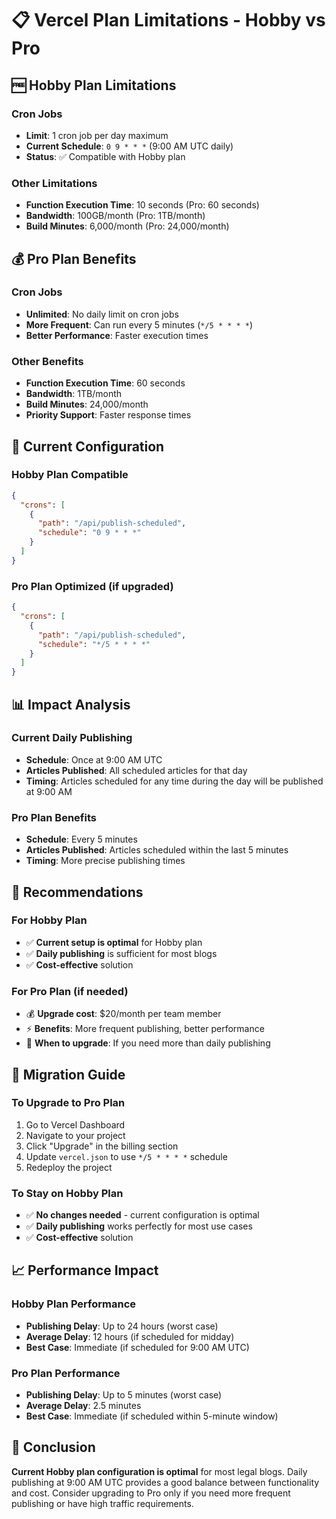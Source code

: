 # 📋 Vercel Plan Limitations - Hobby vs Pro

## 🆓 Hobby Plan Limitations

### Cron Jobs
- **Limit**: 1 cron job per day maximum
- **Current Schedule**: `0 9 * * *` (9:00 AM UTC daily)
- **Status**: ✅ Compatible with Hobby plan

### Other Limitations
- **Function Execution Time**: 10 seconds (Pro: 60 seconds)
- **Bandwidth**: 100GB/month (Pro: 1TB/month)
- **Build Minutes**: 6,000/month (Pro: 24,000/month)

## 💰 Pro Plan Benefits

### Cron Jobs
- **Unlimited**: No daily limit on cron jobs
- **More Frequent**: Can run every 5 minutes (`*/5 * * * *`)
- **Better Performance**: Faster execution times

### Other Benefits
- **Function Execution Time**: 60 seconds
- **Bandwidth**: 1TB/month
- **Build Minutes**: 24,000/month
- **Priority Support**: Faster response times

## 🔄 Current Configuration

### Hobby Plan Compatible
```json
{
  "crons": [
    {
      "path": "/api/publish-scheduled",
      "schedule": "0 9 * * *"
    }
  ]
}
```

### Pro Plan Optimized (if upgraded)
```json
{
  "crons": [
    {
      "path": "/api/publish-scheduled",
      "schedule": "*/5 * * * *"
    }
  ]
}
```

## 📊 Impact Analysis

### Current Daily Publishing
- **Schedule**: Once at 9:00 AM UTC
- **Articles Published**: All scheduled articles for that day
- **Timing**: Articles scheduled for any time during the day will be published at 9:00 AM

### Pro Plan Benefits
- **Schedule**: Every 5 minutes
- **Articles Published**: Articles scheduled within the last 5 minutes
- **Timing**: More precise publishing times

## 🚀 Recommendations

### For Hobby Plan
- ✅ **Current setup is optimal** for Hobby plan
- ✅ **Daily publishing** is sufficient for most blogs
- ✅ **Cost-effective** solution

### For Pro Plan (if needed)
- 💰 **Upgrade cost**: $20/month per team member
- ⚡ **Benefits**: More frequent publishing, better performance
- 🎯 **When to upgrade**: If you need more than daily publishing

## 🔧 Migration Guide

### To Upgrade to Pro Plan
1. Go to Vercel Dashboard
2. Navigate to your project
3. Click "Upgrade" in the billing section
4. Update `vercel.json` to use `*/5 * * * *` schedule
5. Redeploy the project

### To Stay on Hobby Plan
- ✅ **No changes needed** - current configuration is optimal
- ✅ **Daily publishing** works perfectly for most use cases
- ✅ **Cost-effective** solution

## 📈 Performance Impact

### Hobby Plan Performance
- **Publishing Delay**: Up to 24 hours (worst case)
- **Average Delay**: 12 hours (if scheduled for midday)
- **Best Case**: Immediate (if scheduled for 9:00 AM UTC)

### Pro Plan Performance
- **Publishing Delay**: Up to 5 minutes (worst case)
- **Average Delay**: 2.5 minutes
- **Best Case**: Immediate (if scheduled within 5-minute window)

## 🎯 Conclusion

**Current Hobby plan configuration is optimal** for most legal blogs. Daily publishing at 9:00 AM UTC provides a good balance between functionality and cost. Consider upgrading to Pro only if you need more frequent publishing or have high traffic requirements.

